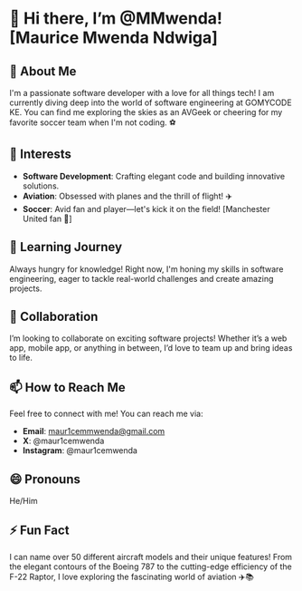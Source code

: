 # 👋 Hi there, I’m @MMwenda! [Maurice Mwenda Ndwiga]

## 🚀 About Me
I'm a passionate software developer with a love for all things tech! I am currently diving deep into the world of software engineering at GOMYCODE KE. You can find me exploring the skies as an AVGeek or cheering for my favorite soccer team when I'm not coding. ⚽️

## 👀 Interests
- **Software Development**: Crafting elegant code and building innovative solutions.
- **Aviation**: Obsessed with planes and the thrill of flight! ✈️
- **Soccer**: Avid fan and player—let's kick it on the field! [Manchester United fan 🔴]

## 🌱 Learning Journey
Always hungry for knowledge! Right now, I'm honing my skills in software engineering, eager to tackle real-world challenges and create amazing projects.

## 💞 Collaboration
I’m looking to collaborate on exciting software projects! Whether it’s a web app, mobile app, or anything in between, I’d love to team up and bring ideas to life.

## 📫 How to Reach Me
Feel free to connect with me! You can reach me via:
- **Email**: maur1cemmwenda@gmail.com
- **X**: @maur1cemwenda
- **Instagram**: @maur1cemwenda

## 😄 Pronouns
He/Him

## ⚡ Fun Fact
I can name over 50 different aircraft models and their unique features! From the elegant contours of the Boeing 787 to the cutting-edge efficiency of the F-22 Raptor, I love exploring the fascinating world of aviation ✈️📚

